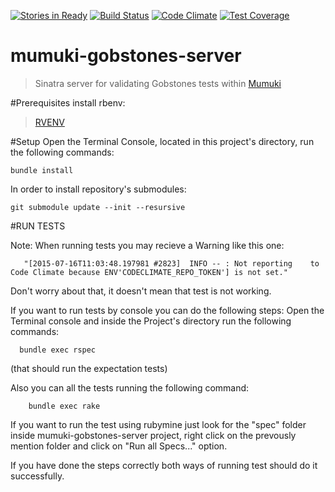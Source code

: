 
[![Stories in Ready](https://badge.waffle.io/mumuki/mumuki-gobstones-server.png?label=ready&title=Ready)](https://waffle.io/mumuki/mumuki-gobstones-server)
[![Build Status](https://travis-ci.org/mumuki/mumuki-gobstones-server.svg?branch=master)](https://travis-ci.org/mumuki/mumuki-gobstones-server)
[![Code Climate](https://codeclimate.com/github/mumuki/mumuki-gobstones-server/badges/gpa.svg)](https://codeclimate.com/github/mumuki/mumuki-gobstones-server)
[![Test Coverage](https://codeclimate.com/github/mumuki/mumuki-gobstones-server/badges/coverage.svg)](https://codeclimate.com/github/mumuki/mumuki-gobstones-server/coverage)

# mumuki-gobstones-server
> Sinatra server for validating Gobstones tests within [Mumuki](http://github.com/mumuki)

#Prerequisites
  install rbenv:
		
>[RVENV](http://uqbar-wiki.org/index.php?title=Gu%C3%ADa_de_Instalaci%C3%B3n_de_Ruby)

#Setup
 Open  the Terminal Console, located in this project's
 directory, run the following commands: 
	
	bundle install
	
In order to install repository's submodules:
	
	git submodule update --init --resursive	


#RUN TESTS

Note: When running tests you may recieve a Warning like this one:

`	"[2015-07-16T11:03:48.197981 #2823]  INFO -- : Not reporting 	to Code Climate because ENV'CODECLIMATE_REPO_TOKEN'] is not set."`
 
  Don't worry about that, it doesn't mean that test is not working. 
	

If you want to run tests by console you can do the following steps:
	Open the Terminal console and inside the Project's directory 		run the following commands:
	   
	  bundle exec rspec 

(that should run the expectation tests) 
	
Also you can all the tests running the following command:

	 	bundle exec rake 

If you want to run the test using rubymine just look for the "spec" 	  folder inside mumuki-gobstones-server project, right click on the   		prevously mention folder and click on "Run all Specs..." option.
	
If you have done the steps correctly both ways of running test should do it successfully.
    
